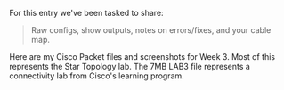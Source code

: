 For this entry we've been tasked to share:
> Raw configs, show outputs, notes on errors/fixes, and your cable map.

Here are my Cisco Packet files and screenshots for Week 3.  Most of this represents the Star Topology lab.  The 7MB LAB3 file represents a connectivity lab from Cisco's learning program. 
